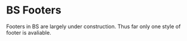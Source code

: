 # BS Footers

Footers in BS are largely under construction. Thus far only one style of footer is avaliable.
